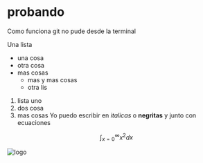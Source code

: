# probando
Como funciona git
 no pude desde la terminal 
 
 Una lista 
 
 - una cosa
 - otra cosa
 - mas cosas
   - mas y mas cosas 
   - otra lis
   
1. lista uno 
2. dos cosa 
3. mas cosas
   Yo puedo escribir en *italicas* o **negritas** y junto con ecuaciones 
   
 $$\int_{x=0}^{\infty}x^2dx$$
   
 

![logo](https://e00-us-marca.uecdn.es/claro/assets/multimedia/imagenes/2022/02/20/16453285188617.jpg)


